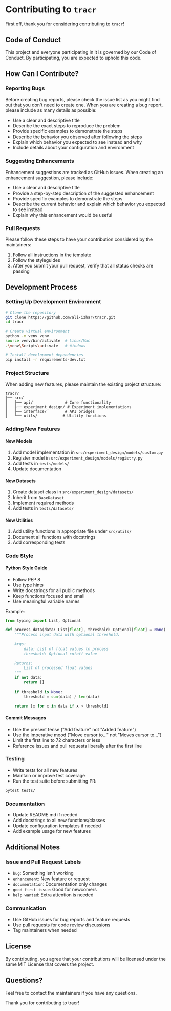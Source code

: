 # Contributing to `tracr`

First off, thank you for considering contributing to `tracr`!

## Code of Conduct

This project and everyone participating in it is governed by our Code of Conduct. By participating, you are expected to uphold this code.

## How Can I Contribute?

### Reporting Bugs

Before creating bug reports, please check the issue list as you might find out that you don't need to create one. When you are creating a bug report, please include as many details as possible:

* Use a clear and descriptive title
* Describe the exact steps to reproduce the problem
* Provide specific examples to demonstrate the steps
* Describe the behavior you observed after following the steps
* Explain which behavior you expected to see instead and why
* Include details about your configuration and environment

### Suggesting Enhancements

Enhancement suggestions are tracked as GitHub issues. When creating an enhancement suggestion, please include:

* Use a clear and descriptive title
* Provide a step-by-step description of the suggested enhancement
* Provide specific examples to demonstrate the steps
* Describe the current behavior and explain which behavior you expected to see instead
* Explain why this enhancement would be useful

### Pull Requests

Please follow these steps to have your contribution considered by the maintainers:

1. Follow all instructions in the template
2. Follow the styleguides
3. After you submit your pull request, verify that all status checks are passing

## Development Process

### Setting Up Development Environment

```bash
# Clone the repository
git clone https://github.com/ali-izhar/tracr.git
cd tracr

# Create virtual environment
python -m venv venv
source venv/bin/activate  # Linux/Mac
.\venv\Scripts\activate   # Windows

# Install development dependencies
pip install -r requirements-dev.txt
```

### Project Structure

When adding new features, please maintain the existing project structure:

```
tracr/
├── src/
│   ├── api/              # Core functionality
│   ├── experiment_design/ # Experiment implementations
│   ├── interface/        # API bridges
│   └── utils/           # Utility functions
```

### Adding New Features

#### New Models
1. Add model implementation in `src/experiment_design/models/custom.py`
2. Register model in `src/experiment_design/models/registry.py`
3. Add tests in `tests/models/`
4. Update documentation

#### New Datasets
1. Create dataset class in `src/experiment_design/datasets/`
2. Inherit from `BaseDataset`
3. Implement required methods
4. Add tests in `tests/datasets/`

#### New Utilities
1. Add utility functions in appropriate file under `src/utils/`
2. Document all functions with docstrings
3. Add corresponding tests

### Code Style

#### Python Style Guide

* Follow PEP 8
* Use type hints
* Write docstrings for all public methods
* Keep functions focused and small
* Use meaningful variable names

Example:
```python
from typing import List, Optional

def process_data(data: List[float], threshold: Optional[float] = None) -> List[float]:
    """Process input data with optional threshold.
    
    Args:
        data: List of float values to process
        threshold: Optional cutoff value
        
    Returns:
        List of processed float values
    """
    if not data:
        return []
    
    if threshold is None:
        threshold = sum(data) / len(data)
        
    return [x for x in data if x > threshold]
```

#### Commit Messages

* Use the present tense ("Add feature" not "Added feature")
* Use the imperative mood ("Move cursor to..." not "Moves cursor to...")
* Limit the first line to 72 characters or less
* Reference issues and pull requests liberally after the first line

### Testing

* Write tests for all new features
* Maintain or improve test coverage
* Run the test suite before submitting PR:
```bash
pytest tests/
```

### Documentation

* Update README.md if needed
* Add docstrings to all new functions/classes
* Update configuration templates if needed
* Add example usage for new features

## Additional Notes

### Issue and Pull Request Labels

* `bug`: Something isn't working
* `enhancement`: New feature or request
* `documentation`: Documentation only changes
* `good first issue`: Good for newcomers
* `help wanted`: Extra attention is needed

### Communication

* Use GitHub issues for bug reports and feature requests
* Use pull requests for code review discussions
* Tag maintainers when needed

## License

By contributing, you agree that your contributions will be licensed under the same MIT License that covers the project.

## Questions?

Feel free to contact the maintainers if you have any questions.

Thank you for contributing to tracr!

